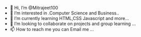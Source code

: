 - 👋 Hi, I’m @Mitrajeet100
- 👀 I’m interested in .Computer Science and Business..
- 🌱 I’m currently learning HTML,CSS Javascript and more...
- 💞️ I’m looking to collaborate on projects and group learning ...
- 📫 How to reach me you can Email me  ...

<!---
Mitrajeet100/Mitrajeet100 is a ✨ special ✨ repository because its `README.md` (this file) appears on your GitHub profile.
You can click the Preview link to take a look at your changes.
--->
